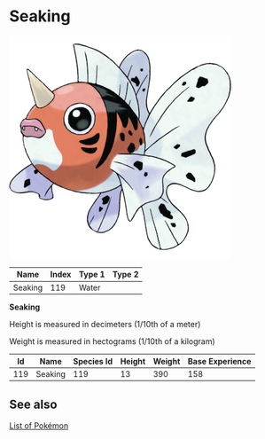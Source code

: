 # Seaking


![Seaking](images/119.png)

| **Name** | **Index** | **Type 1** | **Type 2** |
|----|----|----|----|
| Seaking | 119 | Water  |  |

**Seaking** 


Height is measured in decimeters (1/10th of a meter)

Weight is measured in hectograms (1/10th of a kilogram)

| **Id** | **Name** | **Species Id** | **Height** | **Weight** | **Base Experience** |
|--------|----------|----------------|------------|------------|---------------------|
| 119 | Seaking | 119 | 13 | 390 | 158 |


## See also

[List of Pokémon](../pokemon.md)
